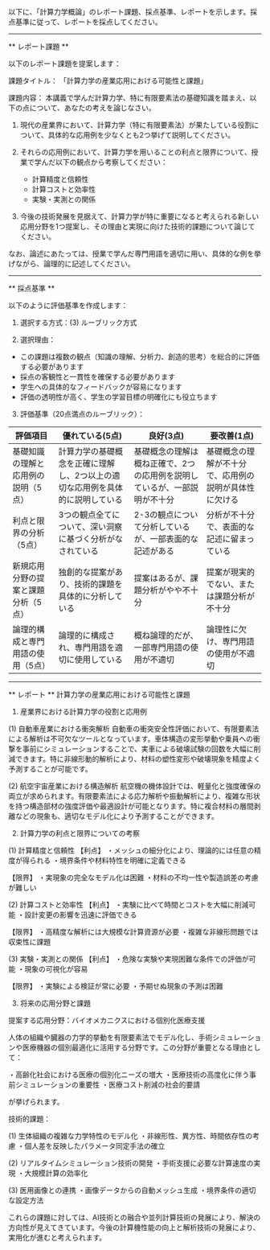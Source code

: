 以下に、「計算力学概論」のレポート課題、採点基準、レポートを示します。採点基準に従って、レポートを採点してください。

---------------------------------------
** レポート課題 **

以下のレポート課題を提案します：

課題タイトル：
「計算力学の産業応用における可能性と課題」

課題内容：
本講義で学んだ計算力学、特に有限要素法の基礎知識を踏まえ、以下の点について、あなたの考えを論じなさい。

1. 現代の産業界において、計算力学（特に有限要素法）が果たしている役割について、具体的な応用例を少なくとも2つ挙げて説明してください。

2. それらの応用例において、計算力学を用いることの利点と限界について、授業で学んだ以下の観点から考察してください：
   - 計算精度と信頼性
   - 計算コストと効率性
   - 実験・実測との関係

3. 今後の技術発展を見据えて、計算力学が特に重要になると考えられる新しい応用分野を1つ提案し、その理由と実現に向けた技術的課題について論じてください。

なお、論述にあたっては、授業で学んだ専門用語を適切に用い、具体的な例を挙げながら、論理的に記述してください。

---------------------------------------
** 採点基準 **

以下のように評価基準を作成します：

1. 選択する方式：(3) ルーブリック方式

2. 選択理由：
- この課題は複数の観点（知識の理解、分析力、創造的思考）を総合的に評価する必要があります
- 採点の客観性と一貫性を確保する必要があります
- 学生への具体的なフィードバックが容易になります
- 評価の透明性が高く、学生の学習目標の明確化にも役立ちます

3. 評価基準（20点満点のルーブリック）：

| 評価項目 | 優れている(5点) | 良好(3点) | 要改善(1点) |
|---------|----------------|-----------|------------|
| 基礎知識の理解と応用例の説明（5点） | 計算力学の基礎概念を正確に理解し、2つ以上の適切な応用例を具体的に説明している | 基礎概念の理解は概ね正確で、2つの応用例を説明しているが、一部説明が不十分 | 基礎概念の理解が不十分で、応用例の説明が具体性に欠ける |
| 利点と限界の分析（5点） | 3つの観点全てについて、深い洞察に基づく分析がなされている | 2-3の観点について分析しているが、一部表面的な記述がある | 分析が不十分で、表面的な記述に留まっている |
| 新規応用分野の提案と課題分析（5点） | 独創的な提案があり、技術的課題を具体的に分析している | 提案はあるが、課題分析がやや不十分 | 提案が現実的でない、または課題分析が不十分 |
| 論理的構成と専門用語の使用（5点） | 論理的に構成され、専門用語を適切に使用している | 概ね論理的だが、一部専門用語の使用が不適切 | 論理性に欠け、専門用語の使用が不適切 |

---------------------------------------
** レポート **
計算力学の産業応用における可能性と課題

1. 産業界における計算力学の役割と応用例

(1) 自動車産業における衝突解析
自動車の衝突安全性評価において、有限要素法による解析は不可欠なツールとなっています。車体構造の変形挙動や乗員への衝撃を事前にシミュレーションすることで、実車による破壊試験の回数を大幅に削減できます。特に非線形動的解析により、材料の塑性変形や破壊現象を精度よく予測することが可能です。

(2) 航空宇宙産業における構造解析
航空機の機体設計では、軽量化と強度確保の両立が求められます。有限要素法による応力解析や振動解析により、複雑な形状を持つ構造部材の強度評価や最適設計が可能となります。特に複合材料の層間剥離などの現象も、適切なモデル化により予測することができます。

2. 計算力学の利点と限界についての考察

(1) 計算精度と信頼性
【利点】
・メッシュの細分化により、理論的には任意の精度が得られる
・境界条件や材料特性を明確に定義できる

【限界】
・実現象の完全なモデル化は困難
・材料の不均一性や製造誤差の考慮が難しい

(2) 計算コストと効率性
【利点】
・実験に比べて時間とコストを大幅に削減可能
・設計変更の影響を迅速に評価できる

【限界】
・高精度な解析には大規模な計算資源が必要
・複雑な非線形問題では収束性に課題

(3) 実験・実測との関係
【利点】
・危険な実験や実現困難な条件での評価が可能
・現象の可視化が容易

【限界】
・実験による検証が常に必要
・予期せぬ現象の予測は困難

3. 将来の応用分野と課題

提案する応用分野：バイオメカニクスにおける個別化医療支援

人体の組織や臓器の力学的挙動を有限要素法でモデル化し、手術シミュレーションや医療機器の個別最適化に活用する分野です。この分野が重要となる理由として：

・高齢化社会における医療の個別化ニーズの増大
・医療技術の高度化に伴う事前シミュレーションの重要性
・医療コスト削減の社会的要請

が挙げられます。

技術的課題：

(1) 生体組織の複雑な力学特性のモデル化
・非線形性、異方性、時間依存性の考慮
・個人差を反映したパラメータ同定手法の確立

(2) リアルタイムシミュレーション技術の開発
・手術支援に必要な計算速度の実現
・大規模計算の効率化

(3) 医用画像との連携
・画像データからの自動メッシュ生成
・境界条件の適切な設定方法

これらの課題に対しては、AI技術との融合や並列計算技術の発展により、解決の方向性が見えてきています。今後の計算機性能の向上と解析技術の発展により、実用化が進むと考えられます。

